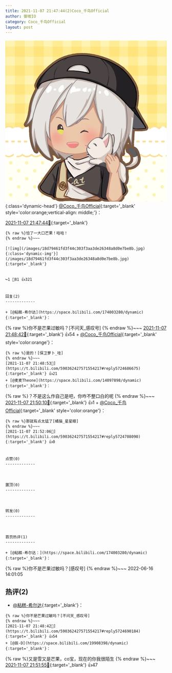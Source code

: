 ```yaml
---
title: 2021-11-07 21:47:44(2)Coco_千鸟Official
author: 御坂IO
category: Coco_千鸟Official
layout: post
---
```


![img](/images/85e485bc0dbd0cde4d15f24d7cffe9704618ad10.jpg){:class='dynamic-head'}
[@Coco_千鸟Official](https://space.bilibili.com/1891728206/dynamic){:target='_blank' style='color:orange;vertical-align: middle;'}：

[2021-11-07 21:47:44🔗](https://t.bilibili.com/590362427571554217){:target='_blank'}

~~~
{% raw %}恰了一大口芒果！哈哈！
{% endraw %}~~~

[![img](/images/18d79461fd3f44c303f3aa3de26348a8d0e7be8b.jpg){:class='dynamic-img'}](/images/18d79461fd3f44c303f3aa3de26348a8d0e7be8b.jpg){:target='_blank'}


↪️1 💬81 👍321


回复(2)
-------------

+ [@粘糕-希尔达](https://space.bilibili.com/174003280/dynamic){:target='_blank'}：
~~~
{% raw %}你不是芒果过敏吗？[不问天_感叹号]
{% endraw %}~~~
[2021-11-07 21:48:42🔗](https://t.bilibili.com/590362427571554217#reply5724690184){:target='_blank'} 👍54
    + [@Coco_千鸟Official](https://space.bilibili.com/1891728206/dynamic){:target='_blank' style='color:orange'}：
~~~
{% raw %}是的！[保卫萝卜_哇]
{% endraw %}~~~
[2021-11-07 21:48:53🔗](https://t.bilibili.com/590362427571554217#reply5724686675){:target='_blank'} 👍21
+ [@麦麦Theone](https://space.bilibili.com/14097898/dynamic){:target='_blank'}：
~~~
{% raw %}？不是这么作自己是吧，你咋不整口白的呢
{% endraw %}~~~
[2021-11-07 21:50:10🔗](https://t.bilibili.com/590362427571554217#reply5724695773){:target='_blank'} 👍1
    + [@Coco_千鸟Official](https://space.bilibili.com/1891728206/dynamic){:target='_blank' style='color:orange'}：
~~~
{% raw %}那就有点太猛了[橘猫_星星眼]
{% endraw %}~~~
[2021-11-07 21:52:06🔗](https://t.bilibili.com/590362427571554217#reply5724708090){:target='_blank'} 👍0


点赞(0)
-------------



置顶(0)
-------------



转发(0)
-------------



首页热评(1)
-------------

+ [@粘糕-希尔达：](https://space.bilibili.com/174003280/dynamic){:target='_blank'}：
~~~
{% raw %}你不是芒果过敏吗？[感叹号]
{% endraw %}~~~
2022-06-16 14:01:05


热评(2)
-------------

+ [@粘糕-希尔达](https://space.bilibili.com/174003280/dynamic){:target='_blank'}：
~~~
{% raw %}你不是芒果过敏吗？[不问天_感叹号]
{% endraw %}~~~
[2021-11-07 21:48:42🔗](https://t.bilibili.com/590362427571554217#reply5724690184){:target='_blank'} 👍54
+ [@辰-D](https://space.bilibili.com/19908398/dynamic){:target='_blank'}：
~~~
{% raw %}又是雪又是芒果，co宝，现在的你我很陌生
{% endraw %}~~~
[2021-11-07 21:51:55🔗](https://t.bilibili.com/590362427571554217#reply5724703917){:target='_blank'} 👍47



